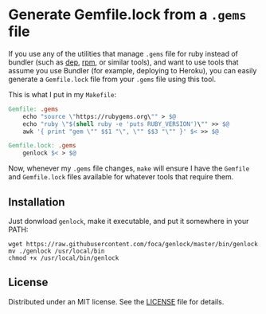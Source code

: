 # Generate Gemfile.lock from a `.gems` file

If you use any of the utilities that manage `.gems` file for ruby instead of
bundler (such as [dep][], [rpm][], or similar tools), and want to use tools that
assume you use Bundler (for example, deploying to Heroku), you can easily
generate a `Gemfile.lock` file from your `.gems` file using this tool.

This is what I put in my `Makefile`:

``` Makefile
Gemfile: .gems
	echo "source \"https://rubygems.org\"" > $@
	echo "ruby \"$(shell ruby -e 'puts RUBY_VERSION')\"" >> $@
	awk '{ print "gem \"" $$1 "\", \"" $$3 "\"" }' $< >> $@

Gemfile.lock: .gems
	genlock $< > $@
```

Now, whenever my `.gems` file changes, `make` will ensure I have the `Gemfile`
and `Gemfile.lock` files available for whatever tools that require them.

## Installation

Just donwload `genlock`, make it executable, and put it somewhere in your PATH:

    wget https://raw.githubusercontent.com/foca/genlock/master/bin/genlock
    mv ./genlock /usr/local/bin
    chmod +x /usr/local/bin/genlock

## License

Distributed under an MIT license. See the [LICENSE](./LICENSE) file for details.

[dep]: https://github.com/djanowski/dep
[rpm]: https://github.com/elcuervo/rpm
